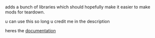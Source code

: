 adds a bunch of libraries which should hopefully make it easier to make mods for teardown.

u can use this so long u credit me in the description

heres the [documentation](https://github.com/EbicSeal/SwagLibrary/wiki/Docs)
